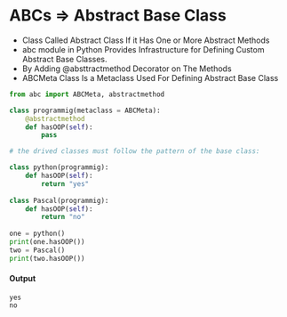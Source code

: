 # ABCs => Abstract Base Class 
- Class Called Abstract Class If it Has One or More Abstract Methods
- abc module in Python Provides Infrastructure for Defining Custom Abstract Base Classes.
- By Adding @absttractmethod Decorator on The Methods
- ABCMeta Class Is a Metaclass Used For Defining Abstract Base Class

```python []
from abc import ABCMeta, abstractmethod

class programmig(metaclass = ABCMeta):
    @abstractmethod
    def hasOOP(self):
        pass

# the drived classes must follow the pattern of the base class:

class python(programmig):
    def hasOOP(self):
        return "yes"
    
class Pascal(programmig):
    def hasOOP(self):
        return "no"
    
one = python()
print(one.hasOOP())   
two = Pascal()
print(two.hasOOP())   
```
#### Output
```
yes
no
```